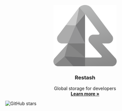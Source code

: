 <p align="center">
  <a href="https://restash.io">
    <img width="200px" src="public/restash.svg" alt="Restash Logo">
  </a>
</p>

<h3 align="center">Restash</h3>

<p align="center">
    Global storage for developers
    <br />
    <a href="https://restash.io"><strong>Learn more »</strong></a>
</p>

![GitHub stars](https://img.shields.io/github/restashio/restash)
